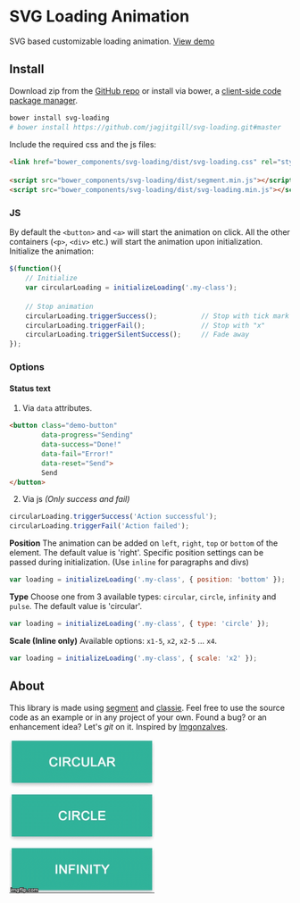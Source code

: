 # SVG Loading Animation
SVG based customizable loading animation.
[View demo](http://jagjitgill.ca/code/svg-loading/)

## Install
Download zip from the [GitHub repo][svg-loading] or install via bower, a [client-side code package manager][bower].
```bash
bower install svg-loading
# bower install https://github.com/jagjitgill/svg-loading.git#master
```

Include the required css and the js files:
```html
<link href="bower_components/svg-loading/dist/svg-loading.css" rel="stylesheet"></link>

<script src="bower_components/svg-loading/dist/segment.min.js"></script>
<script src="bower_components/svg-loading/dist/svg-loading.min.js"></script>
```

### JS
By default the `<button>` and `<a>` will start the animation on click. All the other containers (`<p>`, `<div>` etc.) will start the animation upon initialization.
Initialize the animation:
```js
$(function(){
    // Initialize
    var circularLoading = initializeLoading('.my-class');

    // Stop animation
    circularLoading.triggerSuccess();           // Stop with tick mark
    circularLoading.triggerFail();              // Stop with "x"
    circularLoading.triggerSilentSuccess();     // Fade away
});
```
### Options
#### Status text
1) Via `data` attributes.

```html
<button class="demo-button"
        data-progress="Sending"
        data-success="Done!"
        data-fail="Error!"
        data-reset="Send">
        Send
</button>
```
2) Via js _(Only success and fail)_
```javascript
circularLoading.triggerSuccess('Action successful');
circularLoading.triggerFail('Action failed');
```

**Position**
The animation can be added on `left`, `right`, `top` or `bottom` of the element. The default value is 'right'. Specific position settings can be passed during initialization. (Use `inline` for paragraphs and divs)

```javascript
var loading = initializeLoading('.my-class', { position: 'bottom' });
```

**Type**
Choose one from 3 available types: `circular`, `circle`, `infinity` and `pulse`. The default value is 'circular'.

```javascript
var loading = initializeLoading('.my-class', { type: 'circle' });
```

**Scale (Inline only)**
Available options: `x1-5`, `x2`, `x2-5` ... `x4`.

```javascript
var loading = initializeLoading('.my-class', { scale: 'x2' });
```

## About
This library is made using [segment](https://lmgonzalves.github.io/segment/) and [classie](https://github.com/desandro/classie). Feel free to use the source code as an example or in any project of your own. 
Found a bug? or an enhancement idea?  Let's _git_ on it.
Inspired by [lmgonzalves](https://x-team.com/blog/creating-loading-buttons-svg-segment/).

![Loading gif](/demo-svg-loading.gif?raw=true)

[svg-loading]: https://github.com/jagjitgill/svg-loading
[bower]: http://bower.io/